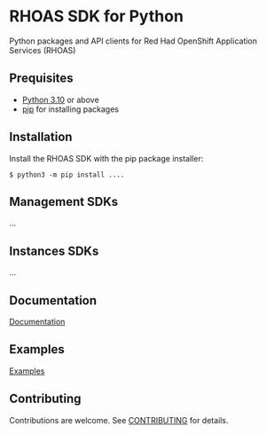 # RHOAS SDK for Python


Python packages and API clients for Red Had OpenShift Application Services (RHOAS) 

## Prequisites

- [Python 3.10](https://docs.python.org/3/) or above
- [pip](https://pypi.org/project/pip/) for installing packages

## Installation

Install the RHOAS SDK with the pip package installer:

```shell
$ python3 -m pip install ....
```

## Management SDKs

 ...
 
 ## Instances SDKs

...
## Documentation

[Documentation](./docs)

## Examples

[Examples](./examples)

## Contributing

Contributions are welcome. See [CONTRIBUTING](CONTRIBUTING.md) for details.
